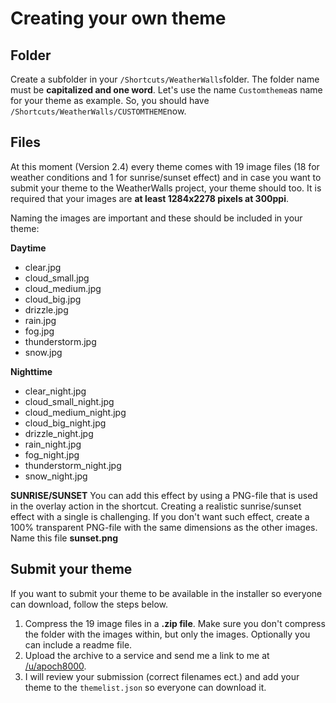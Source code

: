 # Creating your own theme

## Folder

Create a subfolder in your `/Shortcuts/WeatherWalls`folder. The folder name must be **capitalized and one word**. Let's use the name `Customtheme`as name for your theme as example. So, you should have `/Shortcuts/WeatherWalls/CUSTOMTHEME`now.

## Files

At this moment (Version 2.4) every theme comes with 19 image files (18 for weather conditions and 1 for sunrise/sunset effect) and in case you want to submit your theme to the WeatherWalls project, your theme should too. It is required that your images are **at least 1284x2278 pixels at 300ppi**.  

Naming the images are important and these should be included in your theme:

**Daytime**
* clear.jpg
* cloud_small.jpg
* cloud_medium.jpg
* cloud_big.jpg
* drizzle.jpg
* rain.jpg
* fog.jpg
* thunderstorm.jpg
* snow.jpg

**Nighttime**
* clear_night.jpg
* cloud_small_night.jpg
* cloud_medium_night.jpg
* cloud_big_night.jpg
* drizzle_night.jpg
* rain_night.jpg
* fog_night.jpg
* thunderstorm_night.jpg
* snow_night.jpg

**SUNRISE/SUNSET**
You can add this effect by using a PNG-file that is used in the overlay action in the shortcut. Creating a realistic sunrise/sunset effect with a single is challenging. If you don't want such effect, create a 100% transparent PNG-file with the same dimensions as the other images. Name this file **sunset.png**

## Submit your theme
If you want to submit your theme to be available in the installer so everyone can download, follow the steps below.
1. Compress the 19 image files in a **.zip file**. Make sure you don't compress the folder with the images within, but only the images. Optionally you can include a readme file.
2. Upload the archive to a service and send me a link to me at [/u/apoch8000](https://www.reddit.com/user/apoch8000).
3. I will review your submission (correct filenames ect.) and add your theme to the `themelist.json` so everyone can download it.
